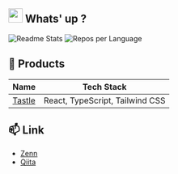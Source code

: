 ## <img src="https://media.giphy.com/media/hvRJCLFzcasrR4ia7z/giphy.gif" width="28"> Whats' up ?

![Readme Stats](https://github-readme-stats.vercel.app/api?username=rintarotajima&theme=transparent&show_icons=ture&hide_border=true)
![Repos per Language](https://github-profile-summary-cards.vercel.app/api/cards/repos-per-language?username=rintarotajima&theme=transparent)

## 🌱 Products

| Name | Tech Stack |
| ---  | ---   |
| [Tastle](https://github.com/rintarotajima/Tastle) | React, TypeScript, Tailwind CSS |
## 📫 Link
- [Zenn](https://zenn.dev/rintarotajima)
- [Qiita](https://qiita.com/rintarotajima)



<!--
This repository is a ✨ _special_ ✨ repository because its `README.md` (this file) appears on your GitHub profile.

Here are some ideas to get you started:

- 🔭 I’m currently working on ...- 🔭 現在取り組んでいる...- 🔭 現在取り組んでいます...- 🔭 現在取り組んでいる...
- 🌱 I’m currently learning ...
- 👯 I’m looking to collaborate on ...
- 🤔 I’m looking for help with ...- 🤔 助けを求めています...
- 💬 Ask me about ...
- 📫 How to reach me: ...- 📫 私に連絡する方法:...
- 😄 Pronouns: ...
- ⚡ Fun fact: ...
-->

